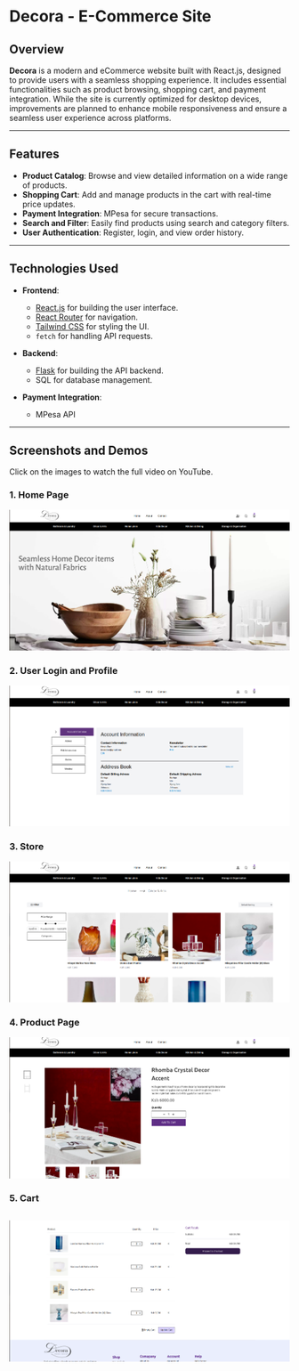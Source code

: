 

# Decora - E-Commerce Site

## Overview

**Decora** is a modern and eCommerce website built with React.js, designed to provide users with a seamless shopping experience. It includes essential functionalities such as product browsing, shopping cart, and payment integration. While the site is currently optimized for desktop devices, improvements are planned to enhance mobile responsiveness and ensure a seamless user experience across platforms.


---

## Features

- **Product Catalog**: Browse and view detailed information on a wide range of products.
- **Shopping Cart**: Add and manage products in the cart with real-time price updates.
- **Payment Integration**: MPesa for secure transactions.
- **Search and Filter**: Easily find products using search and category filters.
- **User Authentication**: Register, login, and view order history.

---

## Technologies Used

- **Frontend**: 
  - [React.js](https://reactjs.org/) for building the user interface.
  - [React Router](https://reactrouter.com/) for navigation.
  - [Tailwind CSS](https://tailwindcss.com/) for styling the UI.
  - `fetch` for handling API requests.

- **Backend**:
  - [Flask](https://flask.palletsprojects.com/) for building the API backend.
  - SQL for database management.

- **Payment Integration**:
  - MPesa API 

---

## Screenshots and Demos

Click on the images to watch the full video on YouTube.

### 1. Home Page
[![Home Page](/media/home.png)](https://youtu.be/EQbZuT_T6IU?si=MlbYN_YLcfrCfxI7)

### 2. User Login and Profile
[![User Login and Profile](/media/profile.png)](https://youtu.be/xAYqXg1rn1U?si=tJRtlGm2TptBm1yo)

### 3. Store
[![Store](/media/store.png)](https://youtu.be/J0PdwN8Ul_o?si=WlGmrTajLTyOkFBD)

### 4. Product Page
[![Product Page](/media/product.png)](https://youtu.be/1lPAo_6JSiY?si=Mvos_jAkFoaHIAaf)

### 5. Cart
[![Cart](/media/cart.png)](https://youtu.be/V92tLnflaLk?si=JIAq1tDUbIF3wmTu)
---

